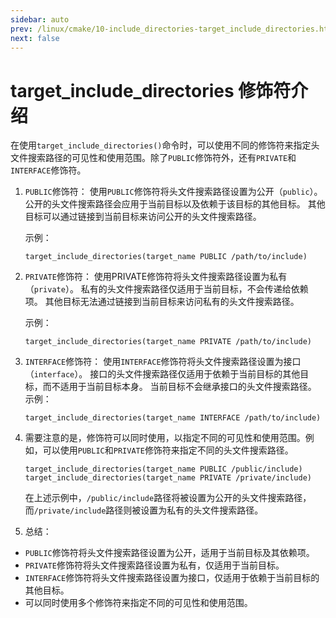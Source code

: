 ```yaml
---
sidebar: auto
prev: /linux/cmake/10-include_directories-target_include_directories.html
next: false
---
```

# target_include_directories 修饰符介绍
在使用`target_include_directories()`命令时，可以使用不同的修饰符来指定头文件搜索路径的可见性和使用范围。除了`PUBLIC`修饰符外，还有`PRIVATE`和`INTERFACE`修饰符。

1. `PUBLIC`修饰符：
使用`PUBLIC`修饰符将头文件搜索路径设置为公开（`public`）。
公开的头文件搜索路径会应用于当前目标以及依赖于该目标的其他目标。
其他目标可以通过链接到当前目标来访问公开的头文件搜索路径。

    示例：
    ```shell
    target_include_directories(target_name PUBLIC /path/to/include)
    ```
2. `PRIVATE`修饰符：
使用PRIVATE修饰符将头文件搜索路径设置为私有（`private`）。
私有的头文件搜索路径仅适用于当前目标，不会传递给依赖项。
其他目标无法通过链接到当前目标来访问私有的头文件搜索路径。

    示例：

    ```shell
    target_include_directories(target_name PRIVATE /path/to/include)
    ```
3. `INTERFACE`修饰符：
使用`INTERFACE`修饰符将头文件搜索路径设置为接口（`interface`）。
接口的头文件搜索路径仅适用于依赖于当前目标的其他目标，而不适用于当前目标本身。
当前目标不会继承接口的头文件搜索路径。
    示例：
    ```shell
    target_include_directories(target_name INTERFACE /path/to/include)
    ```

4. 需要注意的是，修饰符可以同时使用，以指定不同的可见性和使用范围。例如，可以使用`PUBLIC`和`PRIVATE`修饰符来指定不同的头文件搜索路径。
    ```shell
    target_include_directories(target_name PUBLIC /public/include)
    target_include_directories(target_name PRIVATE /private/include)
    ```
    在上述示例中，`/public/include`路径将被设置为公开的头文件搜索路径，而`/private/include`路径则被设置为私有的头文件搜索路径。

5. 总结：

* `PUBLIC`修饰符将头文件搜索路径设置为公开，适用于当前目标及其依赖项。
* `PRIVATE`修饰符将头文件搜索路径设置为私有，仅适用于当前目标。
* `INTERFACE`修饰符将头文件搜索路径设置为接口，仅适用于依赖于当前目标的其他目标。
* 可以同时使用多个修饰符来指定不同的可见性和使用范围。